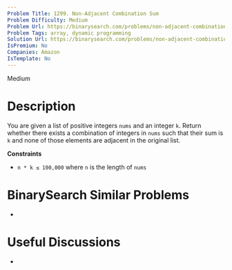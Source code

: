 ```yaml
---
Problem Title: 1299. Non-Adjacent Combination Sum
Problem Difficulty: Medium
Problem Url: https://binarysearch.com/problems/non-adjacent-combination-sum/
Problem Tags: array, dynamic programming
Solution Url: https://binarysearch.com/problems/non-adjacent-combination-sum/solutions/
IsPremium: No
Companies: Amazon
IsTemplate: No
---
```


<span style="color: ;">Medium</span>

# Description

You are given a list of positive integers `nums` and an integer `k`. Return whether there exists a combination of integers in `nums` such that their sum is `k` and none of those elements are adjacent in the original list.

**Constraints**
- `n * k ≤ 100,000` where `n` is the length of `nums`

# BinarySearch Similar Problems

- []()

# Useful Discussions

- []()
